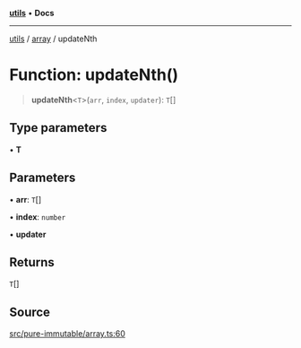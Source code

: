 [**utils**](../../../README.md) • **Docs**

***

[utils](../../../globals.md) / [array](../README.md) / updateNth

# Function: updateNth()

> **updateNth**\<`T`\>(`arr`, `index`, `updater`): `T`[]

## Type parameters

• **T**

## Parameters

• **arr**: `T`[]

• **index**: `number`

• **updater**

## Returns

`T`[]

## Source

[src/pure-immutable/array.ts:60](https://github.com/alpinisme/utils/blob/825f78da0ace828df12ea4d598fd95fa96ee25f5/src/pure-immutable/array.ts#L60)
